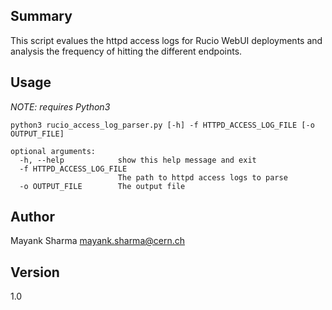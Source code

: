 ## Summary
This script evalues the httpd access logs for Rucio WebUI deployments
and analysis the frequency of hitting the different endpoints.

## Usage

*NOTE: requires Python3*
```
python3 rucio_access_log_parser.py [-h] -f HTTPD_ACCESS_LOG_FILE [-o OUTPUT_FILE]

optional arguments:
  -h, --help            show this help message and exit
  -f HTTPD_ACCESS_LOG_FILE
                        The path to httpd access logs to parse
  -o OUTPUT_FILE        The output file
```
## Author
Mayank Sharma <mayank.sharma@cern.ch>


## Version 
1.0

